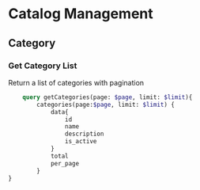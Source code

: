 # Catalog Management
## Category
### Get Category List
Return a list of categories with pagination
```graphql
    query getCategories(page: $page, limit: $limit){
        categories(page:$page, limit: $limit) {
            data{
                id
                name
                description
                is_active
            }
            total
            per_page
        }
}
```
